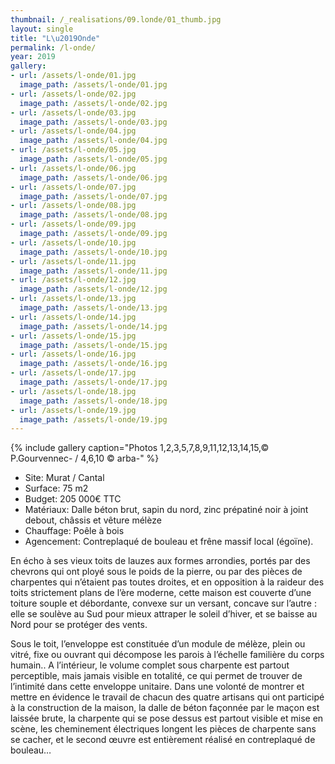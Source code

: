 ```yaml
---
thumbnail: /_realisations/09.londe/01_thumb.jpg
layout: single
title: "L\u2019Onde"
permalink: /l-onde/
year: 2019
gallery:
- url: /assets/l-onde/01.jpg
  image_path: /assets/l-onde/01.jpg
- url: /assets/l-onde/02.jpg
  image_path: /assets/l-onde/02.jpg
- url: /assets/l-onde/03.jpg
  image_path: /assets/l-onde/03.jpg
- url: /assets/l-onde/04.jpg
  image_path: /assets/l-onde/04.jpg
- url: /assets/l-onde/05.jpg
  image_path: /assets/l-onde/05.jpg
- url: /assets/l-onde/06.jpg
  image_path: /assets/l-onde/06.jpg
- url: /assets/l-onde/07.jpg
  image_path: /assets/l-onde/07.jpg
- url: /assets/l-onde/08.jpg
  image_path: /assets/l-onde/08.jpg
- url: /assets/l-onde/09.jpg
  image_path: /assets/l-onde/09.jpg
- url: /assets/l-onde/10.jpg
  image_path: /assets/l-onde/10.jpg
- url: /assets/l-onde/11.jpg
  image_path: /assets/l-onde/11.jpg
- url: /assets/l-onde/12.jpg
  image_path: /assets/l-onde/12.jpg
- url: /assets/l-onde/13.jpg
  image_path: /assets/l-onde/13.jpg
- url: /assets/l-onde/14.jpg
  image_path: /assets/l-onde/14.jpg
- url: /assets/l-onde/15.jpg
  image_path: /assets/l-onde/15.jpg
- url: /assets/l-onde/16.jpg
  image_path: /assets/l-onde/16.jpg
- url: /assets/l-onde/17.jpg
  image_path: /assets/l-onde/17.jpg
- url: /assets/l-onde/18.jpg
  image_path: /assets/l-onde/18.jpg
- url: /assets/l-onde/19.jpg
  image_path: /assets/l-onde/19.jpg
---
```



{% include gallery caption="Photos 1,2,3,5,7,8,9,11,12,13,14,15,© P.Gourvennec- / 4,6,10 © arba-" %}

  * Site: Murat / Cantal
  * Surface: 75 m2
  * Budget: 205 000€ TTC
  * Matériaux: Dalle béton brut, sapin du nord, zinc prépatiné noir à joint debout, châssis et vêture mélèze
  * Chauffage: Poêle à bois
  * Agencement: Contreplaqué de bouleau et frêne massif local (égoïne).

 En écho à ses vieux toits de lauzes aux formes arrondies, portés par des chevrons qui ont ployé sous le poids de la pierre, ou par des pièces de charpentes qui n’étaient pas toutes droites, et en opposition à la raideur des toits strictement plans de l’ère moderne, cette maison est couverte d’une toiture souple et débordante, convexe sur un versant, concave sur l’autre : elle se soulève au Sud pour mieux attraper le soleil d’hiver, et se baisse au Nord pour se protéger des vents.

Sous le toit, l’enveloppe est constituée d’un module de mélèze, plein ou vitré, fixe ou ouvrant qui décompose les parois à l’échelle familière du corps humain..
A l’intérieur, le volume complet sous charpente est partout perceptible, mais jamais visible en totalité, ce qui permet de trouver de l’intimité dans cette enveloppe unitaire.
Dans une volonté de montrer et mettre en évidence le travail de chacun des quatre artisans qui ont participé à la construction de la maison, la dalle de béton façonnée par le maçon est laissée brute, la charpente qui se pose dessus est partout visible et mise en scène, les cheminement électriques longent les pièces de charpente sans se cacher, et le second œuvre est entièrement réalisé en contreplaqué de bouleau…
